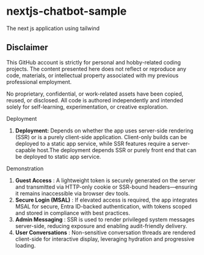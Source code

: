 # nextjs-chatbot-sample

The next js application using tailwind

## Disclaimer

This GitHub account is strictly for personal and hobby-related coding projects. The content presented here does not reflect or reproduce any code, materials, or intellectual property associated with my previous professional employment.

No proprietary, confidential, or work-related assets have been copied, reused, or disclosed. All code is authored independently and intended solely for self-learning, experimentation, or creative exploration.

Deployment

1. **Deployment:** Depends on whether the app uses server-side rendering (SSR) or is a purely client-side application. Client-only builds can be deployed to a static app service, while SSR features require a server-capable host.The deployment depends SSR or purely front end that can be deployed to static app service.

Demonstration

1. **Guest Access** : A lightweight token is securely generated on the server and transmitted via HTTP-only cookie or SSR-bound headers—ensuring it remains inaccessible via browser dev tools.
2. **Secure Login (MSAL)** : If elevated access is required, the app integrates MSAL for secure, Entra ID-backed authentication, with tokens scoped and stored in compliance with best practices.
3. **Admin Messaging** : SSR is used to render privileged system messages server-side, reducing exposure and enabling audit-friendly delivery.
4. **User Conversations** : Non-sensitive conversation threads are rendered client-side for interactive display, leveraging hydration and progressive loading.
